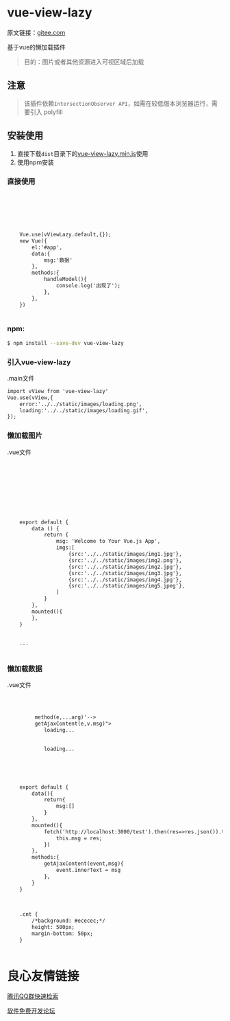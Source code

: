 # vue-view-lazy
原文链接：[gitee.com](https://gitee.com/cncgx/vue-view-lazy)


基于vue的懒加载插件

> 目的：图片或者其他资源进入可视区域后加载
## 注意
 >该插件依赖`IntersectionObserver API`，如需在较低版本浏览器运行，需要引入 polyfill


## 安装使用

1. 直接下载`dist`目录下的[vue-view-lazy.min.js](https://gitee.com/cncgx/vue-view-lazy/blob/master/dist/vue-view-lazy.min.js)使用
2. 使用npm安装

### 直接使用
``` html
 
      
 
  
  
 
    Vue.use(vViewLazy.default,{});
    new Vue({
        el:'#app',
        data:{
            msg:'数据'
        },
        methods:{
            handleModel(){
                console.log('出现了');
            },
        },
    })
 
```
### npm:
``` bash
$ npm install --save-dev vue-view-lazy
```
### 引入vue-view-lazy
.main文件
``` html
import vView from 'vue-view-lazy'
Vue.use(vView,{
    error:'../../static/images/loading.png',
    loading:'../../static/images/loading.gif',
});
```
### 懒加载图片
.vue文件
``` html
 
     
         
             
         
     
 

 
    export default {
        data () {
            return {
                msg: 'Welcome to Your Vue.js App',
                imgs:[
                    {src:'../../static/images/img1.jpg'},
                    {src:'../../static/images/img2.png'},
                    {src:'../../static/images/img2.jpg'},
                    {src:'../../static/images/img3.jpg'},
                    {src:'../../static/images/img4.jpg'},
                    {src:'../../static/images/img5.jpeg'},  
                ]
            }
        },
        mounted(){
        },
    }
 
 
    ...
 
```
### 懒加载数据
.vue文件
``` html
 
     
         
         method(e,...arg)'-->
         getAjaxContent(e,v.msg)">
            loading...
         
         
            loading...
         
     
 

 
    export default {
        data(){
            return{
                msg:[]
            }
        },
        mounted(){
            fetch('http://localhost:3000/test').then(res=>res.json()).then(res=>{
                this.msg = res;
            })
        },
        methods:{
            getAjaxContent(event,msg){
                event.innerText = msg
            },
        }
    }
 

 
    .cnt {
        /*background: #ececec;*/
        height: 500px;
        margin-bottom: 50px;
    }
 
```

 # 良心友情链接

[腾讯QQ群快速检索](http://u.720life.cn/s/8cf73f7c)

[软件免费开发论坛](http://u.720life.cn/s/bbb01dc0)